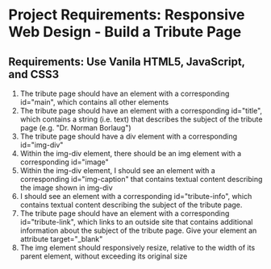 # Project Requirements: Responsive Web Design - Build a Tribute Page

## Requirements: Use Vanila HTML5, JavaScript, and CSS3

1. The tribute page should have an element with a corresponding id="main", which contains all other elements
1. The tribute page should have an element with a corresponding id="title", which contains a string (i.e. text) that describes the subject of the tribute page (e.g. "Dr. Norman Borlaug")
1. The tribute page should have a div element with a corresponding id="img-div"
1. Within the img-div element, there should be an img element with a corresponding id="image"
1. Within the img-div element, I should see an element with a corresponding id="img-caption" that contains textual content describing the image shown in img-div
1. I should see an element with a corresponding id="tribute-info", which contains textual content describing the subject of the tribute page.
1. The tribute page should have an element with a corresponding id="tribute-link", which links to an outside site that contains additional information about the subject of the tribute page. Give your element an attribute target="_blank"
1. The img element should responsively resize, relative to the width of its parent element, without exceeding its original size
